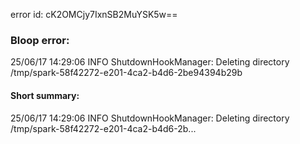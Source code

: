error id: cK2OMCjy7IxnSB2MuYSK5w==
### Bloop error:

25/06/17 14:29:06 INFO ShutdownHookManager: Deleting directory /tmp/spark-58f42272-e201-4ca2-b4d6-2be94394b29b
#### Short summary: 

25/06/17 14:29:06 INFO ShutdownHookManager: Deleting directory /tmp/spark-58f42272-e201-4ca2-b4d6-2b...